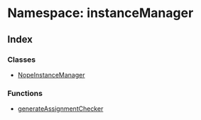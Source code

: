 # Namespace: instanceManager

## Index

### Classes

- [NopeInstanceManager](classes/class.NopeInstanceManager.md)

### Functions

- [generateAssignmentChecker](functions/function.generateAssignmentChecker.md)
